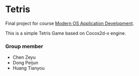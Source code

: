 # Tetris
Final project for course [Modern OS Application Development](http://appdev.sysu.edu.cn/wiki/doku.php?id=mosad2014).

This is a simple Tetris Game based on Cocos2d-x engine.

### Group member
* Chen Zeyu
* Dong Peijun
* Huang Tianyou

